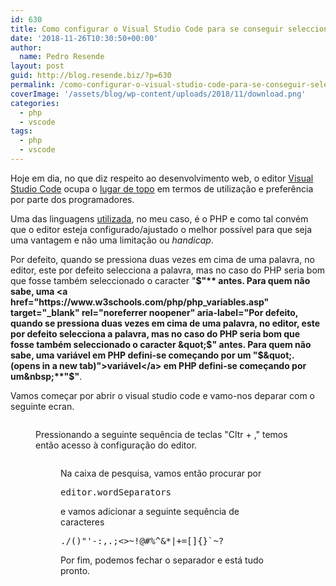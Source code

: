 ```yaml
---
id: 630
title: Como configurar o Visual Studio Code para se conseguir seleccionar as variáveis em PHP
date: '2018-11-26T10:30:50+00:00'
author: 
  name: Pedro Resende
layout: post
guid: http://blog.resende.biz/?p=630
permalink: /como-configurar-o-visual-studio-code-para-se-conseguir-seleccionar-as-variaveis-em-php/
coverImage: '/assets/blog/wp-content/uploads/2018/11/download.png'
categories:
  - php
  - vscode
tags:
  - php
  - vscode
---
```


<p style="text-align:left">
  Hoje em dia, no que diz respeito ao desenvolvimento web, o editor <a rel="noreferrer noopener" aria-label="Hoje em dia, no que diz respeito ao desenvolvimento web, o editor Visual Studio Code ocupa o lugar de topo em termos de utilização e preferência por parte dos programadores. (opens in a new tab)" href="https://code.visualstudio.com/" target="_blank">Visual Studio Code</a> ocupa o <a rel="noreferrer noopener" aria-label="Hoje em dia, no que diz respeito ao desenvolvimento web, o editor Visual Studio Code ocupa o lugar de topo em termos de utilização e preferência por parte dos programadores. (opens in a new tab)" href="https://insights.stackoverflow.com/survey/2018/#development-environments-and-tools" target="_blank">lugar de topo</a> em termos de utilização e preferência por parte dos programadores.
</p>

Uma das linguagens <a rel="noreferrer noopener" aria-label="Uma das linguagens utilizada, no meu caso, é o PHP (opens in a new tab)" href="https://insights.stackoverflow.com/survey/2018/#most-popular-technologies" target="_blank">utilizada</a>, no meu caso, é o PHP e como tal convém que o editor esteja configurado/ajustado o melhor possível para que seja uma vantagem e não uma limitação ou&nbsp;_handicap_.

Por defeito, quando se pressiona duas vezes em cima de uma palavra, no editor, este por defeito selecciona a palavra, mas no caso do PHP seria bom que fosse também seleccionado o caracter "**$"** antes. Para quem não sabe, uma <a href="https://www.w3schools.com/php/php_variables.asp" target="_blank" rel="noreferrer noopener" aria-label="Por defeito, quando se pressiona duas vezes em cima de uma palavra, no editor, este por defeito selecciona a palavra, mas no caso do PHP seria bom que fosse também seleccionado o caracter &quot;$&quot; antes. Para quem não sabe, uma variável em PHP defini-se começando por um&nbsp;&quot;$&quot;. (opens in a new tab)">variável</a> em PHP defini-se começando por um&nbsp;**"$"**.

Vamos começar por abrir o visual studio code e vamo-nos deparar com o seguinte ecran.<figure class="wp-block-image">

[<img src="https://blog.resende.biz/wp-content/uploads/2018/11/Screenshot-from-2018-11-26-10.20.04-1024x563.png" alt="" class="wp-image-632" srcset="https://blog.resende.biz/wp-content/uploads/2018/11/Screenshot-from-2018-11-26-10.20.04-1024x563.png 1024w, https://blog.resende.biz/wp-content/uploads/2018/11/Screenshot-from-2018-11-26-10.20.04-300x165.png 300w, https://blog.resende.biz/wp-content/uploads/2018/11/Screenshot-from-2018-11-26-10.20.04-768x422.png 768w, https://blog.resende.biz/wp-content/uploads/2018/11/Screenshot-from-2018-11-26-10.20.04.png 1920w" sizes="(max-width: 1024px) 100vw, 1024px" />](https://blog.resende.biz/wp-content/uploads/2018/11/Screenshot-from-2018-11-26-10.20.04.png)

Pressionando a seguinte sequência de teclas "Cltr + ," temos então acesso à configuração do editor.<figure class="wp-block-image">

[<img src="https://blog.resende.biz/wp-content/uploads/2018/11/Screenshot-from-2018-11-26-10.25.27-1024x563.png" alt="" class="wp-image-633" srcset="https://blog.resende.biz/wp-content/uploads/2018/11/Screenshot-from-2018-11-26-10.25.27-1024x563.png 1024w, https://blog.resende.biz/wp-content/uploads/2018/11/Screenshot-from-2018-11-26-10.25.27-300x165.png 300w, https://blog.resende.biz/wp-content/uploads/2018/11/Screenshot-from-2018-11-26-10.25.27-768x422.png 768w, https://blog.resende.biz/wp-content/uploads/2018/11/Screenshot-from-2018-11-26-10.25.27.png 1920w" sizes="(max-width: 1024px) 100vw, 1024px" />](https://blog.resende.biz/wp-content/uploads/2018/11/Screenshot-from-2018-11-26-10.25.27.png)

Na caixa de pesquisa, vamos então procurar por&nbsp;

<pre class="wp-block-preformatted">editor.wordSeparators</pre>

e vamos adicionar a seguinte sequência de caracteres

<pre class="wp-block-preformatted">./()"'-:,.;&lt;&gt;~!@#%^&*|+=[]{}`~?</pre>

Por fim, podemos fechar o separador e está tudo pronto.